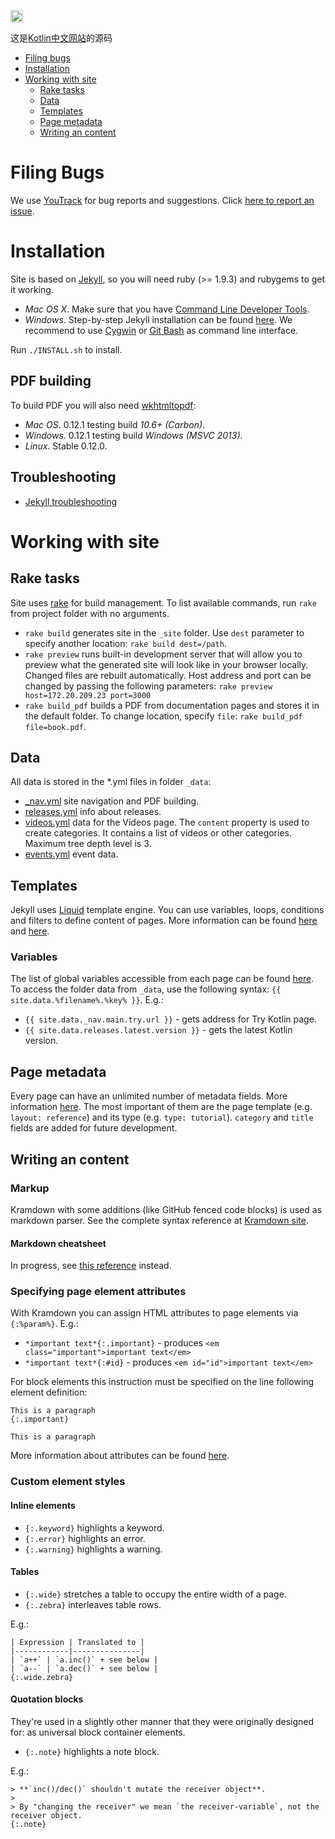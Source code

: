 <a href="http://kotlinslackin.herokuapp.com"><img src="https://kotlinslackin.herokuapp.com/badge.svg" height="20"></a>

这是[Kotlin中文网站](http://kotlinlang.org)的源码

- [Filing bugs](#filing-bugs)
- [Installation](#installation)
- [Working with site](#working-with-site)
    - [Rake tasks](#rake-tasks)
    - [Data](#data)
    - [Templates](#templates)
    - [Page metadata](#page-metadata)
    - [Writing an content](#writing-an-content)


Filing Bugs
===========
We use [YouTrack](http://youtrack.jetbrains.com/issues/KT#) for bug reports and suggestions. Click [here to report an issue](http://youtrack.jetbrains.com/newIssue?project=KT&clearDraft=true&c=Subsystems+Web+Site).

Installation
============

Site is based on [Jekyll](http://jekyllrb.com), so you will need ruby (>= 1.9.3) and rubygems to get it working.

- *Mac OS X*. Make sure that you have [Command Line Developer Tools](http://stackoverflow.com/questions/9329243/xcode-4-4-and-later-install-command-line-tools/9329325#9329325).
- *Windows*. Step-by-step Jekyll installation can be found [here](https://github.com/juthilo/run-jekyll-on-windows).
  We recommend to use [Cygwin](https://www.cygwin.com) or [Git Bash](http://git-scm.com) as command line interface.

Run `./INSTALL.sh` to install.

## PDF building

To build PDF you will also need [wkhtmltopdf](http://wkhtmltopdf.org/downloads.html):

- *Mac OS*. 0.12.1 testing build *10.6+ (Carbon)*.
- *Windows*. 0.12.1 testing build *Windows (MSVC 2013)*.
- *Linux*. Stable 0.12.0.

## Troubleshooting

- [Jekyll troubleshooting](http://jekyllrb.com/docs/troubleshooting)


Working with site
=================

## Rake tasks

Site uses [rake](https://github.com/jimweirich/rake) for build management.
To list available commands, run `rake` from project folder with no arguments.

- `rake build` generates site in the `_site` folder. Use `dest` parameter to specify another location: `rake build dest=/path`.
- `rake preview` runs built-in development server that will allow you to preview what the generated site will look like in your browser locally.
  Changed files are rebuilt automatically. Host address and port can be changed by passing the following parameters: `rake preview host=172.20.209.23 port=3000`
- `rake build_pdf` builds a PDF from documentation pages and stores it in the default folder. To change location, specify `file`: `rake build_pdf file=book.pdf`.

## Data

All data is stored in the \*.yml files in folder `_data`:

- [_nav.yml](_data/_nav.yml) site navigation and PDF building.
- [releases.yml](_data/releases.yml) info about releases.
- [videos.yml](_data/videos.yml) data for the Videos page. The `content` property is used to create categories.
  It contains a list of videos or other categories. Maximum tree depth level is 3.
- [events.yml](_data/events.yml) event data.

## Templates

Jekyll uses [Liquid](http://liquidmarkup.org) template engine.
You can use variables, loops, conditions and filters to define content of pages. More information can be found
[here](http://jekyllrb.com/docs/templates/) and [here](https://github.com/Shopify/liquid/wiki/Liquid-for-Designers).

### Variables

The list of global variables accessible from each page can be found [here](http://jekyllrb.com/docs/variables/).
To access the folder data from `_data`, use the following syntax: `{{ site.data.%filename%.%key% }}`. E.g.:

- `{{ site.data._nav.main.try.url }}` - gets address for Try Kotlin page.
- `{{ site.data.releases.latest.version }}` - gets the latest Kotlin version.

## Page metadata

Every page can have an unlimited number of metadata fields. More information [here](http://jekyllrb.com/docs/frontmatter/).
The most important of them are the page template (e.g. `layout: reference`) and its type (e.g. `type: tutorial`). `category` and `title` fields are added for future development.


## Writing an content

### Markup

Kramdown with some additions (like GitHub fenced code blocks) is used as markdown parser.
See the complete syntax reference at [Kramdown site](http://kramdown.gettalong.org/syntax.html).

#### Markdown cheatsheet

In progress, see [this reference](http://kramdown.gettalong.org/syntax.html) instead.

### Specifying page element attributes

With Kramdown you can assign HTML attributes to page elements via `{:%param%}`. E.g.:

- `*important text*{:.important}` - produces `<em class="important">important text</em>`
- `*important text*{:#id}` - produces `<em id="id">important text</em>`

For block elements this instruction must be specified on the line following element definition:

```
This is a paragraph
{:.important}

This is a paragraph
```

More information about attributes can be found [here](http://kramdown.gettalong.org/syntax.html#inline-attribute-lists).

### Custom element styles

#### Inline elements

- `{:.keyword}` highlights a keyword.
- `{:.error}` highlights an error.
- `{:.warning}` highlights a warning.

#### Tables

- `{:.wide}` stretches a table to occupy the entire width of a page.
- `{:.zebra}` interleaves table rows.

E.g.:

```
| Expression | Translated to |
|------------|---------------|
| `a++` | `a.inc()` + see below |
| `a--` | `a.dec()` + see below |
{:.wide.zebra}
```

#### Quotation blocks

They're used in a slightly other manner that they were originally designed for: as universal block container elements.

- `{:.note}` highlights a note block.

E.g.:

```
> **`inc()/dec()` shouldn't mutate the receiver object**.
>
> By "changing the receiver" we mean `the receiver-variable`, not the receiver object.
{:.note}
